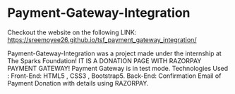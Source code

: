 # Payment-Gateway-Integration

Checkout the website on the following LINK:   https://sreemoyee26.github.io/tsf_payment_gateway_integration/

Payment-Gateway-Integration was a project made under the internship at The Sparks Foundation! 
IT IS A DONATION PAGE WITH RAZORPAY PAYMENT GATEWAY! Payment Gateway is in test mode.
Technologies Used : Front-End: HTML5 , CSS3 , Bootstrap5.
                    Back-End: Confirmation Email of Payment Donation with details using RAZORPAY.
